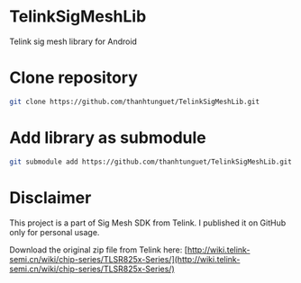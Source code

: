 # TelinkSigMeshLib

Telink sig mesh library for Android

# Clone repository

```sh
git clone https://github.com/thanhtunguet/TelinkSigMeshLib.git
```

# Add library as submodule

```sh
git submodule add https://github.com/thanhtunguet/TelinkSigMeshLib.git
```

# Disclaimer

This project is a part of Sig Mesh SDK from Telink. I published it on GitHub only for personal usage.

Download the original zip file from Telink here:
[http://wiki.telink-semi.cn/wiki/chip-series/TLSR825x-Series/](http://wiki.telink-semi.cn/wiki/chip-series/TLSR825x-Series/)
